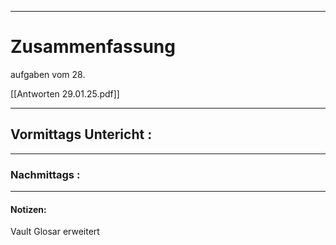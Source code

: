 

___

# Zusammenfassung



aufgaben vom 28.

[[Antworten 29.01.25.pdf]]


----

## Vormittags Untericht : 








----

### Nachmittags :







___

#### Notizen: 

Vault Glosar erweitert 

